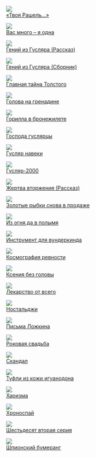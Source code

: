 ![](«Твоя%20Рашель...».jpg)  
[«Твоя Рашель...»](«Твоя%20Рашель...»)

![](Вас%20много%20–%20я%20одна.jpg)  
[Вас много – я одна](Вас%20много%20–%20я%20одна)

![](Гений%20из%20Гусляра%20(Рассказ).jpg)  
[Гений из Гусляра (Рассказ)](Гений%20из%20Гусляра%20(Рассказ))

![](Гений%20из%20Гусляра%20(Сборник).jpg)  
[Гений из Гусляра (Сборник)](Гений%20из%20Гусляра%20(Сборник))

![](Главная%20тайна%20Толстого.jpg)  
[Главная тайна Толстого](Главная%20тайна%20Толстого)

![](Голова%20на%20гренадине.jpg)  
[Голова на гренадине](Голова%20на%20гренадине)

![](Горилла%20в%20бронежилете.jpg)  
[Горилла в бронежилете](Горилла%20в%20бронежилете)

![](Господа%20гуслярцы.jpg)  
[Господа гуслярцы](Господа%20гуслярцы)

![](Гусляр%20навеки.jpg)  
[Гусляр навеки](Гусляр%20навеки)

![](Гусляр-2000.jpg)  
[Гусляр-2000](Гусляр-2000)

![](Жертва%20вторжения%20(Рассказ).jpg)  
[Жертва вторжения (Рассказ)](Жертва%20вторжения%20(Рассказ))

![](Золотые%20рыбки%20снова%20в%20продаже.jpg)  
[Золотые рыбки снова в продаже](Золотые%20рыбки%20снова%20в%20продаже)

![](Из%20огня%20да%20в%20полымя.jpg)  
[Из огня да в полымя](Из%20огня%20да%20в%20полымя)

![](Инструмент%20для%20вундеркинда.jpg)  
[Инструмент для вундеркинда](Инструмент%20для%20вундеркинда)

![](Космография%20ревности.jpg)  
[Космография ревности](Космография%20ревности)

![](Ксения%20без%20головы.jpg)  
[Ксения без головы](Ксения%20без%20головы)

![](Лекарство%20от%20всего.jpg)  
[Лекарство от всего](Лекарство%20от%20всего)

![](Ностальджи.jpg)  
[Ностальджи](Ностальджи)

![](Письма%20Ложкина.jpg)  
[Письма Ложкина](Письма%20Ложкина)

![](Роковая%20свадьба.jpg)  
[Роковая свадьба](Роковая%20свадьба)

![](Скандал.jpg)  
[Скандал](Скандал)

![](Туфли%20из%20кожи%20игуанодона.jpg)  
[Туфли из кожи игуанодона](Туфли%20из%20кожи%20игуанодона)

![](Харизма.jpg)  
[Харизма](Харизма)

![](Хроноспай.jpg)  
[Хроноспай](Хроноспай)

![](Шестьдесят%20вторая%20серия.jpg)  
[Шестьдесят вторая серия](Шестьдесят%20вторая%20серия)

![](Шпионский%20бумеранг.jpg)  
[Шпионский бумеранг](Шпионский%20бумеранг)
